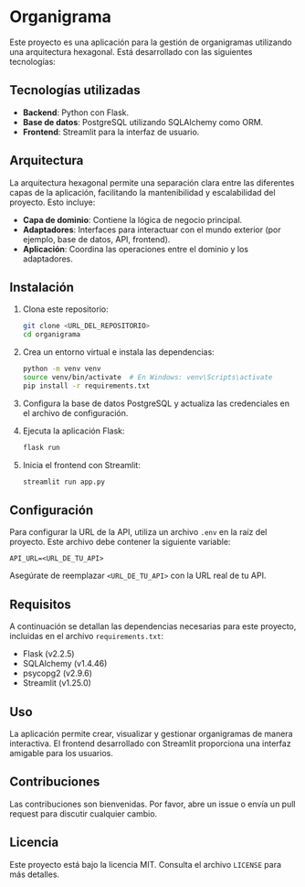 # Organigrama

Este proyecto es una aplicación para la gestión de organigramas utilizando una arquitectura hexagonal. Está desarrollado con las siguientes tecnologías:

## Tecnologías utilizadas

- **Backend**: Python con Flask.
- **Base de datos**: PostgreSQL utilizando SQLAlchemy como ORM.
- **Frontend**: Streamlit para la interfaz de usuario.

## Arquitectura

La arquitectura hexagonal permite una separación clara entre las diferentes capas de la aplicación, facilitando la mantenibilidad y escalabilidad del proyecto. Esto incluye:

- **Capa de dominio**: Contiene la lógica de negocio principal.
- **Adaptadores**: Interfaces para interactuar con el mundo exterior (por ejemplo, base de datos, API, frontend).
- **Aplicación**: Coordina las operaciones entre el dominio y los adaptadores.

## Instalación

1. Clona este repositorio:
   ```bash
   git clone <URL_DEL_REPOSITORIO>
   cd organigrama
   ```

2. Crea un entorno virtual e instala las dependencias:
   ```bash
   python -m venv venv
   source venv/bin/activate  # En Windows: venv\Scripts\activate
   pip install -r requirements.txt
   ```

3. Configura la base de datos PostgreSQL y actualiza las credenciales en el archivo de configuración.

4. Ejecuta la aplicación Flask:
   ```bash
   flask run
   ```

5. Inicia el frontend con Streamlit:
   ```bash
   streamlit run app.py
   ```

## Configuración

Para configurar la URL de la API, utiliza un archivo `.env` en la raíz del proyecto. Este archivo debe contener la siguiente variable:

```
API_URL=<URL_DE_TU_API>
```

Asegúrate de reemplazar `<URL_DE_TU_API>` con la URL real de tu API.

## Requisitos

A continuación se detallan las dependencias necesarias para este proyecto, incluidas en el archivo `requirements.txt`:

- Flask (v2.2.5)
- SQLAlchemy (v1.4.46)
- psycopg2 (v2.9.6)
- Streamlit (v1.25.0)

## Uso

La aplicación permite crear, visualizar y gestionar organigramas de manera interactiva. El frontend desarrollado con Streamlit proporciona una interfaz amigable para los usuarios.

## Contribuciones

Las contribuciones son bienvenidas. Por favor, abre un issue o envía un pull request para discutir cualquier cambio.

## Licencia

Este proyecto está bajo la licencia MIT. Consulta el archivo `LICENSE` para más detalles.
